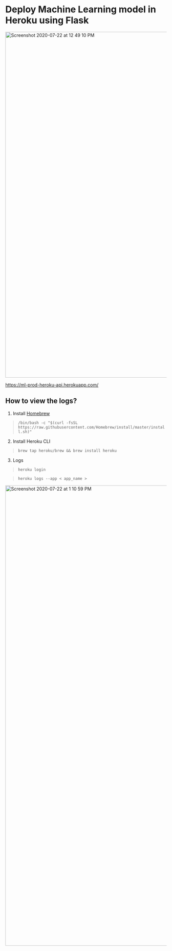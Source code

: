 # Deploy Machine Learning model in Heroku using Flask

<img width="1078" alt="Screenshot 2020-07-22 at 12 49 10 PM" src="https://user-images.githubusercontent.com/43387913/88162749-6e4d5800-cc1a-11ea-8133-7f6faca7ce0d.png">

https://ml-prod-heroku-api.herokuapp.com/


## How to view the logs?
1. Install [Homebrew](https://brew.sh/) 
>`/bin/bash -c "$(curl -fsSL https://raw.githubusercontent.com/Homebrew/install/master/install.sh)"`

2. Install Heroku CLI
>`brew tap heroku/brew && brew install heroku`

3. Logs
>`heroku login`

>`heroku logs --app < app_name >`

<img width="1435" alt="Screenshot 2020-07-22 at 1 10 59 PM" src="https://user-images.githubusercontent.com/43387913/88165307-2fb99c80-cc1e-11ea-8d3b-d18148b282ca.png">
